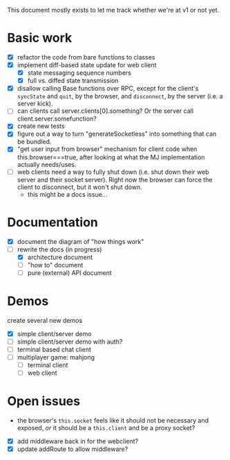 This document mostly exists to let me track whether we're at v1 or not yet.

# Basic work

- [x] refactor the code from bare functions to classes
- [x] implement diff-based state update for web client
  - [x] state messaging sequence numbers
  - [x] full vs. diffed state transmission
- [x] disallow calling Base functions over RPC, except for the client's `syncState` and `quit`,
      by the browser, and `disconnect`, by the server (i.e. a server kick).
- [ ] can clients call server.clients[0].something? Or the server call client.server.somefunction?
- [x] create new tests
- [x] figure out a way to turn "generateSocketless" into something that can be bundled.
- [x] "get user input from browser" mechanism for client code when this.browser===true, after looking at what the MJ implementation actually needs/uses.
- [ ] web clients need a way to fully shut down (i.e. shut down their web server and their socket server). Right now the browser can force the client to disconnect, but it won't shut down.
  - this might be a docs issue...

# Documentation

- [x] document the diagram of "how things work"
- [ ] rewrite the docs (in progress)
  - [x] architecture document
  - [ ] "how to" document
  - [ ] pure (external) API document

# Demos

create several new demos

- [x] simple client/server demo
- [ ] simple client/server demo with auth?
- [ ] terminal based chat client
- [ ] multiplayer game: mahjong
  - [ ] terminal client
  - [ ] web client

# Open issues

- the browser's `this.socket` feels like it should not be necessary and exposed, _or_ it should be a `this.client` and be a proxy socket?
- [x] add middleware back in for the webclient?
- [x] update addRoute to allow middleware?
